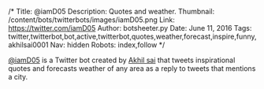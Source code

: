 /*
Title: @iamD05
Description: Quotes and weather.
Thumbnail: /content/bots/twitterbots/images/iamD05.png
Link: https://twitter.com/iamD05
Author: botsheeter.py
Date: June 11, 2016
Tags: twitter,twitterbot,bot,active,twitterbot,quotes,weather,forecast,inspire,funny,akhilsai0001
Nav: hidden
Robots: index,follow
*/

[@iamD05](https://twitter.com/iamD05) is a Twitter bot created by [Akhil sai](https://twitter.com/Akhilsai0001) that tweets inspirational quotes and forecasts weather of any area as a reply to tweets that mentions a city.
